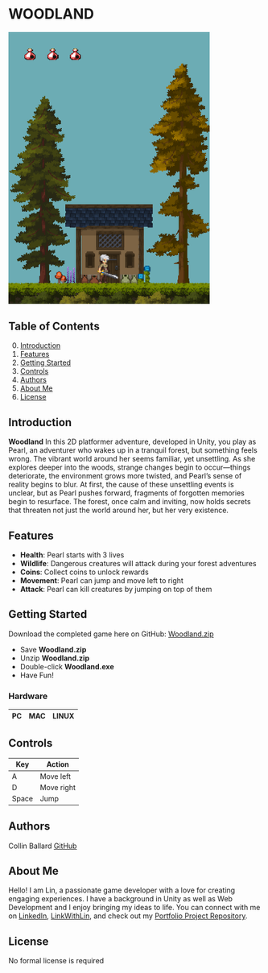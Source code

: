 # WOODLAND

<img src="images/forReadMe.png" alt="My Image" width="400"/>

## Table of Contents

0. [Introduction](#introduction)
1. [Features](#features)
2. [Getting Started](#getting-started)
3. [Controls](#controls)
4. [Authors](#authors)
5. [About Me](#about-me)
6. [License](#license)

## Introduction

**Woodland** In this 2D platformer adventure, developed in Unity, you play as Pearl, an adventurer who wakes up in a tranquil forest, 
but something feels wrong. The vibrant world around her seems familiar, yet unsettling. As she explores deeper into the woods, strange 
changes begin to occur—things deteriorate, the environment grows more twisted, and Pearl’s sense of reality begins to blur. At first, 
the cause of these unsettling events is unclear, but as Pearl pushes forward, fragments of forgotten memories begin to resurface. The 
forest, once calm and inviting, now holds secrets that threaten not just the world around her, but her very existence.

## Features

- **Health**: Pearl starts with 3 lives
- **Wildlife**: Dangerous creatures will attack during your forest adventures
- **Coins**: Collect coins to unlock rewards
- **Movement**: Pearl can jump and move left to right 
- **Attack**: Pearl can kill creatures by jumping on top of them

## Getting Started

Download the completed game here on GitHub: [Woodland.zip](https://github.com/Collinb190/Woodland/blob/main/executable/test.txt)
- Save **Woodland.zip**
- Unzip **Woodland.zip**
- Double-click **Woodland.exe**
- Have Fun!

### Hardware

|PC   |MAC  |LINUX|
|-----|-----|-----|

## Controls

| Key    | Action       |
|--------|--------------|
| A      | Move left    |
| D      | Move right   |
| Space  | Jump         |

## Authors

Collin Ballard [GitHub](https://github.com/Collinb190)

## About Me

Hello! I am Lin, a passionate game developer with a love for creating engaging experiences. I have a background in Unity as well as
Web Development and I enjoy bringing my ideas to life. You can connect with me on [LinkedIn](https://www.linkedin.com/in/collin-ballard), 
[LinkWithLin](https://www.linkwithlin.com/), and check out my [Portfolio Project Repository](https://github.com/Collinb190).


## License

No formal license is required